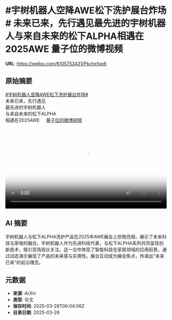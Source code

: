 # #宇树机器人空降AWE松下洗护展台炸场# 未来已来，先行遇见最先进的宇树机器人与来自未来的松下ALPHA相遇在2025AWE 量子位的微博视频

**URL**: https://weibo.com/6105753431/Pkchxfqo6

## 原始摘要

<a href="https://m.weibo.cn/search?containerid=231522type%3D1%26t%3D10%26q%3D%23%E5%AE%87%E6%A0%91%E6%9C%BA%E5%99%A8%E4%BA%BA%E7%A9%BA%E9%99%8DAWE%E6%9D%BE%E4%B8%8B%E6%B4%97%E6%8A%A4%E5%B1%95%E5%8F%B0%E7%82%B8%E5%9C%BA%23&amp;extparam=%23%E5%AE%87%E6%A0%91%E6%9C%BA%E5%99%A8%E4%BA%BA%E7%A9%BA%E9%99%8DAWE%E6%9D%BE%E4%B8%8B%E6%B4%97%E6%8A%A4%E5%B1%95%E5%8F%B0%E7%82%B8%E5%9C%BA%23" data-hide=""><span class="surl-text">#宇树机器人空降AWE松下洗护展台炸场#</span></a> <br>未来已来，先行遇见<br>最先进的宇树机器人<br>与来自未来的松下ALPHA<br>相遇在2025AWE <a href="https://video.weibo.com/show?fid=1034:5148136100790274" data-hide=""><span class="url-icon"><img style="width: 1rem;height: 1rem" src="https://h5.sinaimg.cn/upload/2015/09/25/3/timeline_card_small_video_default.png" referrerpolicy="no-referrer"></span><span class="surl-text">量子位的微博视频</span></a> <br clear="both"><div style="clear: both"></div><video controls="controls" poster="https://tvax4.sinaimg.cn/orj480/006Fd7o3ly1hztcgb7s0sj30u01hctbf.jpg" style="width: 100%"><source src="https://f.video.weibocdn.com/o0/GJf89zcOlx08mXboOE4001041200k2qD0E010.mp4?label=mp4_720p&amp;template=720x1280.24.0&amp;ori=0&amp;ps=1CwnkDw1GXwCQx&amp;Expires=1742972555&amp;ssig=ezU05E%2FuTe&amp;KID=unistore,video"><source src="https://f.video.weibocdn.com/o0/9QxFXA8Alx08mXbnUF4A01041200ctNG0E010.mp4?label=mp4_hd&amp;template=540x960.24.0&amp;ori=0&amp;ps=1CwnkDw1GXwCQx&amp;Expires=1742972555&amp;ssig=TAMVarjgHH&amp;KID=unistore,video"><source src="https://f.video.weibocdn.com/o0/zjLInhZylx08mXbnElhS010412006PYJ0E010.mp4?label=mp4_ld&amp;template=360x640.24.0&amp;ori=0&amp;ps=1CwnkDw1GXwCQx&amp;Expires=1742972555&amp;ssig=6UiRhoB17T&amp;KID=unistore,video"><p>视频无法显示，请前往<a href="https://video.weibo.com/show?fid=1034%3A5148136100790274" target="_blank" rel="noopener noreferrer">微博视频</a>观看。</p></video>

## AI 摘要

宇树机器人与松下ALPHA洗护产品在2025年AWE展会上惊艳亮相，展示了未来科技与家电的融合。宇树机器人作为先进科技代表，与松下ALPHA系列共同呈现创新技术，吸引现场观众关注。这一合作体现了智能科技在家居领域的应用前景，通过动态演示展现了产品的未来感与实用性。展台互动成为展会焦点，传递出"未来已来"的前沿理念。

## 元数据

- **来源**: ArXiv
- **类型**: 论文
- **保存时间**: 2025-03-26T06:04:06Z
- **目录日期**: 2025-03-26
